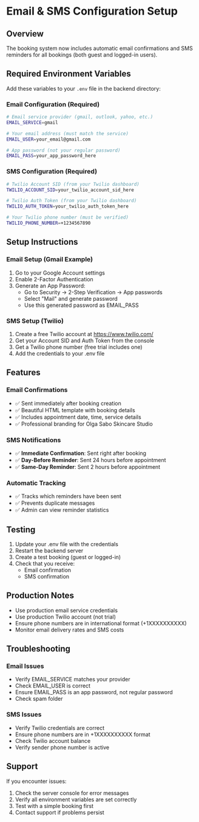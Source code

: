# Email & SMS Configuration Setup

## Overview
The booking system now includes automatic email confirmations and SMS reminders for all bookings (both guest and logged-in users).

## Required Environment Variables

Add these variables to your `.env` file in the backend directory:

### Email Configuration (Required)
```bash
# Email service provider (gmail, outlook, yahoo, etc.)
EMAIL_SERVICE=gmail

# Your email address (must match the service)
EMAIL_USER=your_email@gmail.com

# App password (not your regular password)
EMAIL_PASS=your_app_password_here
```

### SMS Configuration (Required)
```bash
# Twilio Account SID (from your Twilio dashboard)
TWILIO_ACCOUNT_SID=your_twilio_account_sid_here

# Twilio Auth Token (from your Twilio dashboard)
TWILIO_AUTH_TOKEN=your_twilio_auth_token_here

# Your Twilio phone number (must be verified)
TWILIO_PHONE_NUMBER=+1234567890
```

## Setup Instructions

### Email Setup (Gmail Example)
1. Go to your Google Account settings
2. Enable 2-Factor Authentication
3. Generate an App Password:
   - Go to Security → 2-Step Verification → App passwords
   - Select "Mail" and generate password
   - Use this generated password as EMAIL_PASS

### SMS Setup (Twilio)
1. Create a free Twilio account at https://www.twilio.com/
2. Get your Account SID and Auth Token from the console
3. Get a Twilio phone number (free trial includes one)
4. Add the credentials to your .env file

## Features

### Email Confirmations
- ✅ Sent immediately after booking creation
- ✅ Beautiful HTML template with booking details
- ✅ Includes appointment date, time, service details
- ✅ Professional branding for Olga Sabo Skincare Studio

### SMS Notifications
- ✅ **Immediate Confirmation**: Sent right after booking
- ✅ **Day-Before Reminder**: Sent 24 hours before appointment
- ✅ **Same-Day Reminder**: Sent 2 hours before appointment

### Automatic Tracking
- ✅ Tracks which reminders have been sent
- ✅ Prevents duplicate messages
- ✅ Admin can view reminder statistics

## Testing

1. Update your .env file with the credentials
2. Restart the backend server
3. Create a test booking (guest or logged-in)
4. Check that you receive:
   - Email confirmation
   - SMS confirmation

## Production Notes

- Use production email service credentials
- Use production Twilio account (not trial)
- Ensure phone numbers are in international format (+1XXXXXXXXXX)
- Monitor email delivery rates and SMS costs

## Troubleshooting

### Email Issues
- Verify EMAIL_SERVICE matches your provider
- Check EMAIL_USER is correct
- Ensure EMAIL_PASS is an app password, not regular password
- Check spam folder

### SMS Issues
- Verify Twilio credentials are correct
- Ensure phone numbers are in +1XXXXXXXXXX format
- Check Twilio account balance
- Verify sender phone number is active

## Support

If you encounter issues:
1. Check the server console for error messages
2. Verify all environment variables are set correctly
3. Test with a simple booking first
4. Contact support if problems persist 